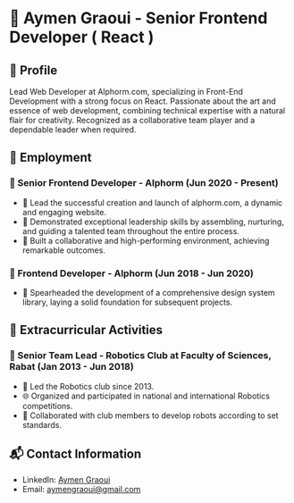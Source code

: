 # 👋 Aymen Graoui - Senior Frontend Developer ( React )

## 🚀 Profile

Lead Web Developer at Alphorm.com, specializing in Front-End Development with a strong focus on React. Passionate about the art and essence of web development, combining technical expertise with a natural flair for creativity. Recognized as a collaborative team player and a dependable leader when required.

## 💼 Employment

### 🌟 Senior Frontend Developer - Alphorm (Jun 2020 - Present)
- 🚀 Lead the successful creation and launch of alphorm.com, a dynamic and engaging website.
- 🤝 Demonstrated exceptional leadership skills by assembling, nurturing, and guiding a talented team throughout the entire process.
- 🌈 Built a collaborative and high-performing environment, achieving remarkable outcomes.

### 🎨 Frontend Developer - Alphorm (Jun 2018 - Jun 2020)
- 🚀 Spearheaded the development of a comprehensive design system library, laying a solid foundation for subsequent projects.

## 🌟 Extracurricular Activities

### 🤖 Senior Team Lead - Robotics Club at Faculty of Sciences, Rabat (Jan 2013 - Jun 2018)
- 🚀 Led the Robotics club since 2013.
- 🌐 Organized and participated in national and international Robotics competitions.
- 👥 Collaborated with club members to develop robots according to set standards.

## 📬 Contact Information

- LinkedIn: [Aymen Graoui](https://www.linkedin.com/in/aymen-graoui/?locale=en_US)
- Email: aymengraoui@gmail.com
